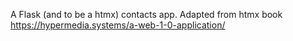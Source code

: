 A Flask (and to be a htmx) contacts app.
Adapted from htmx book https://hypermedia.systems/a-web-1-0-application/ 
